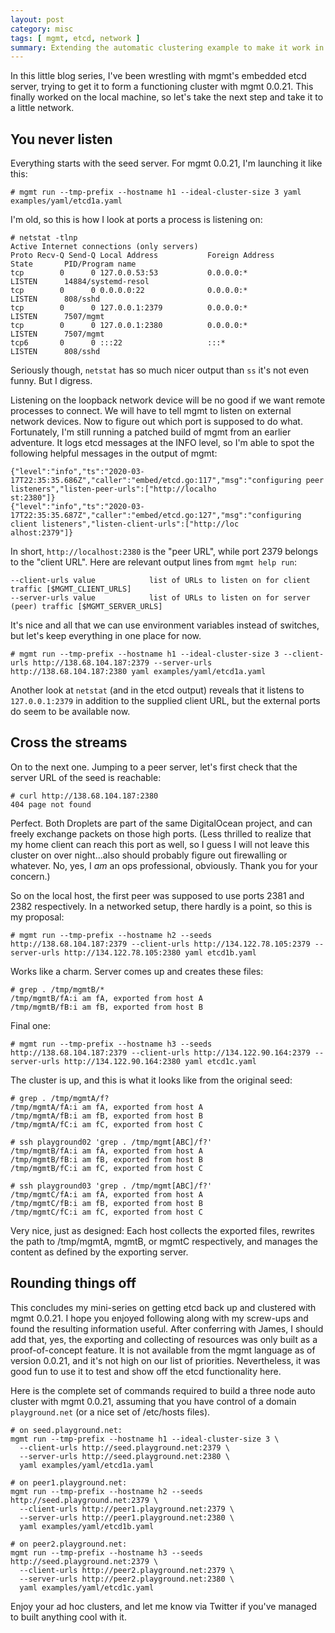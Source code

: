 ```yaml
---
layout: post
category: misc
tags: [ mgmt, etcd, network ]
summary: Extending the automatic clustering example to make it work in an actual network
---
```


In this little blog series, I've been wrestling with mgmt's embedded etcd
server, trying to get it to form a functioning cluster with mgmt 0.0.21. This
finally worked on the local machine, so let's take the next step and take it to
a little network.

## You never listen

Everything starts with the seed server. For mgmt 0.0.21, I'm launching it like
this:

```
# mgmt run --tmp-prefix --hostname h1 --ideal-cluster-size 3 yaml examples/yaml/etcd1a.yaml
```

I'm old, so this is how I look at ports a process is listening on:

```
# netstat -tlnp
Active Internet connections (only servers)
Proto Recv-Q Send-Q Local Address           Foreign Address         State       PID/Program name
tcp        0      0 127.0.0.53:53           0.0.0.0:*               LISTEN      14884/systemd-resol
tcp        0      0 0.0.0.0:22              0.0.0.0:*               LISTEN      808/sshd
tcp        0      0 127.0.0.1:2379          0.0.0.0:*               LISTEN      7507/mgmt
tcp        0      0 127.0.0.1:2380          0.0.0.0:*               LISTEN      7507/mgmt
tcp6       0      0 :::22                   :::*                    LISTEN      808/sshd
```

Seriously though, `netstat` has so much nicer output than `ss` it's not even
funny. But I digress.

Listening on the loopback network device will be no good if we want remote
processes to connect. We will have to tell mgmt to listen on external
network devices. Now to figure out which port is supposed to do what.
Fortunately, I'm still running a patched build of mgmt from an earlier
adventure. It logs etcd messages at the INFO level, so I'm able to spot the
following helpful messages in the output of mgmt:

```
{"level":"info","ts":"2020-03-17T22:35:35.686Z","caller":"embed/etcd.go:117","msg":"configuring peer listeners","listen-peer-urls":["http://localho
st:2380"]}
{"level":"info","ts":"2020-03-17T22:35:35.687Z","caller":"embed/etcd.go:127","msg":"configuring client listeners","listen-client-urls":["http://loc
alhost:2379"]}
```

In short, `http://localhost:2380` is the "peer URL", while port 2379 belongs to
the "client URL". Here are relevant output lines from `mgmt help run`:

```
--client-urls value            list of URLs to listen on for client traffic [$MGMT_CLIENT_URLS]
--server-urls value            list of URLs to listen on for server (peer) traffic [$MGMT_SERVER_URLS]
```

It's nice and all that we can use environment variables instead of switches,
but let's keep everything in one place for now.

```
# mgmt run --tmp-prefix --hostname h1 --ideal-cluster-size 3 --client-urls http://138.68.104.187:2379 --server-urls http://138.68.104.187:2380 yaml examples/yaml/etcd1a.yaml
```

Another look at `netstat` (and in the etcd output) reveals that it listens to
`127.0.0.1:2379` in addition to the supplied client URL, but the external ports
do seem to be available now.

## Cross the streams

On to the next one.  Jumping to a peer server,
let's first check that the server URL of the seed is reachable:

```
# curl http://138.68.104.187:2380
404 page not found
```

Perfect. Both Droplets are part of the same DigitalOcean project, and can
freely exchange packets on those high ports. (Less thrilled to realize that
my home client can reach this port as well, so I guess I will not leave this
cluster on over night...also should probably figure out firewalling or
whatever. No, yes, I *am* an ops professional, obviously. Thank you for your
concern.)

So on the local host, the first peer was supposed to use ports 2381 and 2382
respectively. In a networked setup, there hardly is a point, so this is my
proposal:

```
# mgmt run --tmp-prefix --hostname h2 --seeds http://138.68.104.187:2379 --client-urls http://134.122.78.105:2379 --server-urls http://134.122.78.105:2380 yaml etcd1b.yaml
```

Works like a charm. Server comes up and creates these files:

```
# grep . /tmp/mgmtB/*
/tmp/mgmtB/fA:i am fA, exported from host A
/tmp/mgmtB/fB:i am fB, exported from host B
```

Final one:

```
# mgmt run --tmp-prefix --hostname h3 --seeds http://138.68.104.187:2379 --client-urls http://134.122.90.164:2379 --server-urls http://134.122.90.164:2380 yaml etcd1c.yaml
```

The cluster is up, and this is what it looks like from the original seed:

```
# grep . /tmp/mgmtA/f?
/tmp/mgmtA/fA:i am fA, exported from host A
/tmp/mgmtA/fB:i am fB, exported from host B
/tmp/mgmtA/fC:i am fC, exported from host C

# ssh playground02 'grep . /tmp/mgmt[ABC]/f?'
/tmp/mgmtB/fA:i am fA, exported from host A
/tmp/mgmtB/fB:i am fB, exported from host B
/tmp/mgmtB/fC:i am fC, exported from host C

# ssh playground03 'grep . /tmp/mgmt[ABC]/f?'
/tmp/mgmtC/fA:i am fA, exported from host A
/tmp/mgmtC/fB:i am fB, exported from host B
/tmp/mgmtC/fC:i am fC, exported from host C
```

Very nice, just as designed: Each host collects the exported files, rewrites
the path to /tmp/mgmtA, mgmtB, or mgmtC respectively, and manages the content
as defined by the exporting server.

## Rounding things off

This concludes my mini-series on getting etcd back up and clustered with mgmt
0.0.21. I hope you enjoyed following along with my screw-ups and found the
resulting information useful. After conferring with James, I should add that,
yes, the exporting and collecting of resources was only built as a
proof-of-concept feature. It is not available from the mgmt language as of
version 0.0.21, and it's not high on our list of priorities. Nevertheless, it
was good fun to use it to test and show off the etcd functionality here.

Here is the complete set of commands required to build a three node auto
cluster with mgmt 0.0.21, assuming that you have control of a domain
`playground.net` (or a nice set of /etc/hosts files).

```
# on seed.playground.net:
mgmt run --tmp-prefix --hostname h1 --ideal-cluster-size 3 \
  --client-urls http://seed.playground.net:2379 \
  --server-urls http://seed.playground.net:2380 \
  yaml examples/yaml/etcd1a.yaml

# on peer1.playground.net:
mgmt run --tmp-prefix --hostname h2 --seeds http://seed.playground.net:2379 \
  --client-urls http://peer1.playground.net:2379 \
  --server-urls http://peer1.playground.net:2380 \
  yaml examples/yaml/etcd1b.yaml

# on peer2.playground.net:
mgmt run --tmp-prefix --hostname h3 --seeds http://seed.playground.net:2379 \
  --client-urls http://peer2.playground.net:2379 \
  --server-urls http://peer2.playground.net:2380 \
  yaml examples/yaml/etcd1c.yaml
```

Enjoy your ad hoc clusters, and let me know via Twitter if you've managed to
built anything cool with it.

